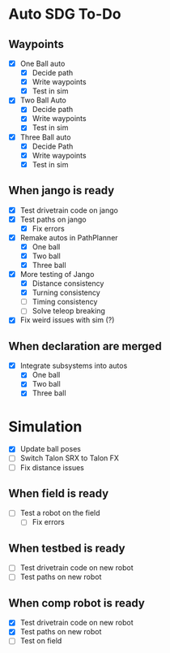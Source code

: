 
# Auto SDG To-Do

## Waypoints
- [x] One Ball auto
  - [x] Decide path
  - [x] Write waypoints
  - [x] Test in sim
- [x] Two Ball Auto
  - [x] Decide path
  - [x] Write waypoints
  - [x] Test in sim
- [x] Three Ball auto
  - [x] Decide Path
  - [x] Write waypoints
  - [x] Test in sim

## When jango is ready
- [x] Test drivetrain code on jango
- [x] Test paths on jango
  - [x] Fix errors
- [x] Remake autos in PathPlanner
  - [x] One ball
  - [x] Two ball
  - [x] Three ball
- [x] More testing of Jango
  - [x] Distance consistency
  - [x] Turning consistency
  - [ ] Timing consistency
  - [ ] Solve teleop breaking
- [x] Fix weird issues with sim (?)

## When declaration are merged
- [x] Integrate subsystems into autos
  - [x] One ball
  - [x] Two ball
  - [x] Three ball

# Simulation
- [x] Update ball poses
- [ ] Switch Talon SRX to Talon FX
- [ ] Fix distance issues

## When field is ready
- [ ] Test a robot on the field
  - [ ] Fix errors

## When testbed is ready
- [ ] Test drivetrain code on new robot
- [ ] Test paths on new robot

## When comp robot is ready
- [x] Test drivetrain code on new robot
- [x] Test paths on new robot
- [ ] Test on field
